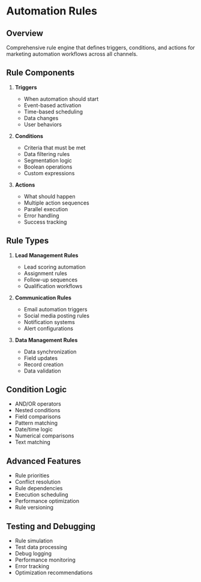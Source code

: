 
# Automation Rules

## Overview
Comprehensive rule engine that defines triggers, conditions, and actions for marketing automation workflows across all channels.

## Rule Components
1. **Triggers**
   - When automation should start
   - Event-based activation
   - Time-based scheduling
   - Data changes
   - User behaviors

2. **Conditions**
   - Criteria that must be met
   - Data filtering rules
   - Segmentation logic
   - Boolean operations
   - Custom expressions

3. **Actions**
   - What should happen
   - Multiple action sequences
   - Parallel execution
   - Error handling
   - Success tracking

## Rule Types
1. **Lead Management Rules**
   - Lead scoring automation
   - Assignment rules
   - Follow-up sequences
   - Qualification workflows

2. **Communication Rules**
   - Email automation triggers
   - Social media posting rules
   - Notification systems
   - Alert configurations

3. **Data Management Rules**
   - Data synchronization
   - Field updates
   - Record creation
   - Data validation

## Condition Logic
- AND/OR operators
- Nested conditions
- Field comparisons
- Pattern matching
- Date/time logic
- Numerical comparisons
- Text matching

## Advanced Features
- Rule priorities
- Conflict resolution
- Rule dependencies
- Execution scheduling
- Performance optimization
- Rule versioning

## Testing and Debugging
- Rule simulation
- Test data processing
- Debug logging
- Performance monitoring
- Error tracking
- Optimization recommendations
